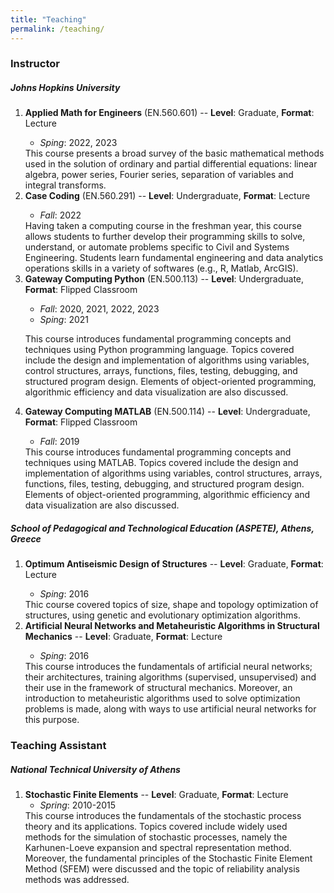```yaml
---
title: "Teaching"
permalink: /teaching/
---
```



<h3>Instructor</h3> 


<h5>Johns Hopkins University</h5> 
<ol>
  <li><strong>Applied Math for Engineers</strong> (EN.560.601) -- <strong>Level</strong>: Graduate, <strong>Format</strong>: Lecture</li>
    <ul>
    <li><em>Sping</em>: 2022, 2023</li>
  </ul>  
  This course presents a broad survey of the basic mathematical methods used
in the solution of ordinary and partial differential equations: linear algebra, power series,
Fourier series, separation of variables and integral transforms. <br>

  <li><strong>Case Coding</strong> (EN.560.291) -- <strong>Level</strong>: Undergraduate, <strong>Format</strong>: Lecture</li>
      <ul>
        <li><em>Fall</em>: 2022</li>
    </ul> 
  Having taken a computing course in the freshman year, this course allows students to further develop their programming skills to solve, understand, or automate problems specific to Civil and Systems Engineering. Students learn fundamental engineering and data analytics operations skills in a variety of softwares (e.g., R, Matlab, ArcGIS).<br>

  
  <li><strong>Gateway Computing Python</strong> (EN.500.113) -- <strong>Level</strong>: Undergraduate, <strong>Format</strong>: Flipped Classroom</li>
      <ul>
        <li><em>Fall</em>: 2020, 2021, 2022, 2023</li>
        <li><em>Sping</em>: 2021</li>
    </ul> 
  
  This course introduces fundamental programming concepts and techniques
using Python programming language. Topics covered include the design and implementation
of algorithms using variables, control structures, arrays, functions, files, testing, debugging,
and structured program design. Elements of object-oriented programming, algorithmic
efficiency and data visualization are also discussed.<br>

  <li><strong>Gateway Computing MATLAB</strong> (EN.500.114) -- <strong>Level</strong>: Undergraduate, <strong>Format</strong>: Flipped Classroom</li>
      <ul>
        <li><em>Fall</em>: 2019</li>
    </ul>
  This course introduces fundamental programming concepts and techniques
using MATLAB. Topics covered include the design and implementation of algorithms using
variables, control structures, arrays, functions, files, testing, debugging, and structured
program design. Elements of object-oriented programming, algorithmic efficiency and data
visualization are also discussed.<br>
 
</ol>

<h5>School of Pedagogical and Technological Education (ASPETE), Athens, Greece</h5>  
<ol>
  <li><strong>Optimum Antiseismic Design of Structures</strong> -- <strong>Level</strong>: Graduate, <strong>Format</strong>: Lecture</li>
      <ul>
      <li><em>Sping</em>: 2016</li>
    </ul>
  Thic course covered topics of size, shape and topology optimization of
structures, using genetic and evolutionary optimization algorithms.<br>

  <li><strong>Artificial Neural Networks and Metaheuristic Algorithms in Structural Mechanics</strong> -- <strong>Level</strong>: Graduate, <strong>Format</strong>: Lecture</li>
      <ul>
      <li><em>Sping</em>: 2016</li>
    </ul>
  This course introduces the fundamentals of artificial neural networks; their architectures, training algorithms (supervised, unsupervised) and their use in the framework of structural mechanics. Moreover, an introduction to metaheuristic algorithms used to solve optimization problems is made, along with ways to use artificial neural networks for this purpose.

</ol>


<h3>Teaching Assistant</h3> 

<h5>National Technical University of Athens</h5> 
<ol>
  <li><strong>Stochastic Finite Elements</strong> -- <strong>Level</strong>: Graduate, <strong>Format</strong>: Lecture<br>
      <ul>
    <li><em>Spring</em>: 2010-2015</li>
     </ul>   
  This course introduces  the fundamentals of the stochastic process theory and its applications. Topics covered include widely used  methods for the simulation of stochastic processes, namely the  Karhunen-Loeve expansion and spectral representation method. Moreover, the fundamental principles of the Stochastic Finite Element Method (SFEM) were discussed and the topic of reliability analysis methods was addressed.

